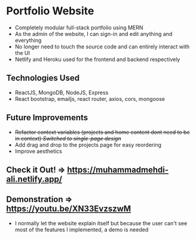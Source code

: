 # Portfolio Website
- Completely modular full-stack portfolio using MERN
- As the admin of the website, I can sign-in and edit anything and everything
- No longer need to touch the source code and can entirely interact with the UI
- Netlify and Heroku used for the frontend and backend respectively

## Technologies Used
- ReactJS, MongoDB, NodeJS, Express
- React bootstrap, emailjs, react router, axios, cors, mongoose

## Future Improvements
- ~~Refactor context variables (projects and home content dont need to be in context) *Switched to single-page design*~~
- Add drag and drop to the projects page for easy reordering
- Improve aesthetics

## Check it Out! => https://muhammadmehdi-ali.netlify.app/

## Demonstration => https://youtu.be/XN33EvzszwM
- I normally let the website explain itself but because the user can't see most of the features I implemented, a demo is needed